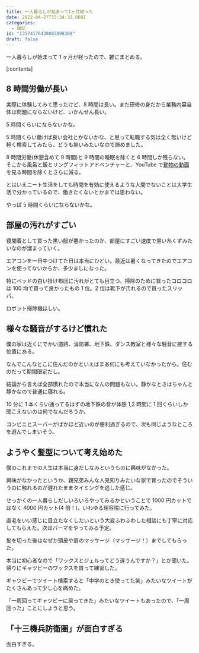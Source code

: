 ```yaml
---
title: 一人暮らしが始まって1ヶ月経った
date: 2022-04-27T15:34:32.000Z
categories:
  - 雑記
id: "13574176438085898368"
draft: false
---
```


一人暮らしが始まって 1 ヶ月が経ったので、雑にまとめる。

<!-- more -->

[:contents]

## 8 時間労働が長い

実際に体験してみて思ったけど、8 時間は長い。まだ研修の身だから業務内容自体は問題にならないけど、いかんせん長い。

5 時間くらいにならないかな。

5 時間くらい働けば良い会社とかないかな、と思って転職する気は全く無いけど軽く検索してみたら、どうも無いみたいなので諦めました。

8 時間労働(休憩含めて 9 時間)と 9 時間の睡眠を除くと 6 時間しか残らない。そこから風呂と飯とリングフィットアドベンチャーと、YouTube で[動物の動画](https://www.youtube.com/results?search_query=animal+memes)を見る時間を除くとさらに減る。

とはいえニート生活をしても時間を有効に使えるような人間でないことは大学生活で分かっているので、働きたくないとかまでは思わない。

やっぱ 5 時間くらいにならないかな。

## 部屋の汚れがすごい

寝間着として買った黒い服が悪かったのか、部屋にすごい速度で黒い糸くずみたいなのが溜まっていく。

エアコンを一日中つけてた日は本当にひどい。最近は暑くなってきたのでエアコンを使ってないからか、多少ましになった。

特にベッドの白い掛け布団に汚れがとても目立つ。掃除のために買ったコロコロは 100 均で買って良かったもの 1 位。2 位は靴下が汚れるので買ったスリッパ。

ロボット掃除機ほしい。

## 様々な騒音がするけど慣れた

僕の家は近くにでかい道路、消防署、地下鉄、ダンス教室と様々な騒音に接する位置にある。

なんでこんなとこに住んだのかといえばまあ何にも考えていなかったから。住むのだって期間限定だし。

結論から言えば全部慣れたので本当になんの問題もない。静かなときはちゃんと静かなので普通に寝れる。

10 分に 1 本くらい通ってるはずの地下鉄の音が体感 1,2 時間に 1 回くらいしか聞こえないのは何でなんだろうか。

コンビニとスーパーがばかほど近いのが便利過ぎるので、次も同じようなところを選んでしまいそう。

## ようやく髪型について考え始めた

僕のこれまでの人生は本当に身だしなみというものに興味がなかった。

興味がなかったというか、親兄弟みんな人見知りみたいな家で育ったのでそういうのに触れるのが遅れたままタイミングを逃した感じ。

せっかくの一人暮らしだしいろいろやってみるかということで 1000 円カットではなく 4000 円カット(4 倍！)、いわゆる理容院に行ってみた。

直毛をいい感じに目立たなくしたいという大変ふわふわした相談にも丁寧に対応してもらえた。次はパーマをやってみる予定。

髪を切った後はなぜか頭皮や肩のマッサージ（マッサージ！）までしてもらった。

本当に初心者なので「ワックスとジェルってどう違うんですか？」とか聞いた。帰りにギャツビーのワックスを買って練習した。

ギャツビーでツイート検索すると「中学のとき使ってた笑」みたいなツイートがたくさんあって少し心を痛めた。

「一周回ってギャツビーに戻ってきた」みたいなツイートもあったので、「一周回った」ことにしようと思う。

## 「十三機兵防衛圏」が面白すぎる

面白すぎる。
